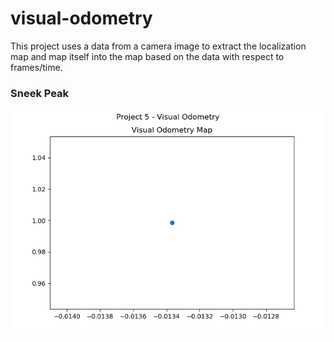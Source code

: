 # visual-odometry
This project uses a data from a camera image to extract the localization map and map itself into the map based on the data with respect to frames/time.

<h3> Sneek Peak </h3>
<img src="img/vo.gif" alt="Visual Odometry GIF">